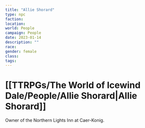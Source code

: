 ```yaml
---
title: "Allie Shorard"
type: npc
faction: 
location: 
world: People
campaign: People
date: 2023-01-14
description: ""
race: 
gender: female
class: 
tags: 
---
```

# [[TTRPGs/The World of Icewind Dale/People/Allie Shorard|Allie Shorard]]

Owner of the Northern Lights Inn at Caer-Konig.